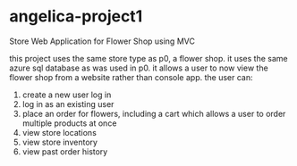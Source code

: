 # angelica-project1
Store Web Application for Flower Shop using MVC

this project uses the same store type as p0, a flower shop. it uses the same azure sql database as was used in p0. 
it allows a user to now view the flower shop from a website rather than console app. the user can:

1. create a new user log in
2. log in as an existing user
3. place an order for flowers, including a cart which allows a user to order multiple products at once
4. view store locations
5. view store inventory
6. view past order history

